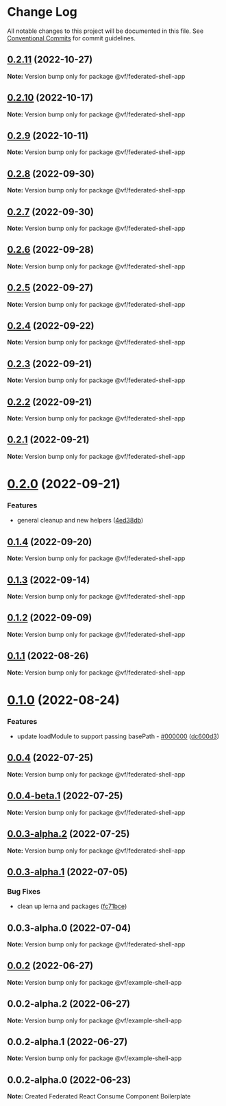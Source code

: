 # Change Log

All notable changes to this project will be documented in this file.
See [Conventional Commits](https://conventionalcommits.org) for commit guidelines.

## [0.2.11](https://vfuk-digital.visualstudio.com/Digital/_git/lib-web-federation-utils/compare/@vf/federated-shell-app@0.2.10...@vf/federated-shell-app@0.2.11) (2022-10-27)

**Note:** Version bump only for package @vf/federated-shell-app





## [0.2.10](https://vfuk-digital.visualstudio.com/Digital/_git/lib-web-federation-utils/compare/@vf/federated-shell-app@0.2.9...@vf/federated-shell-app@0.2.10) (2022-10-17)

**Note:** Version bump only for package @vf/federated-shell-app





## [0.2.9](https://vfuk-digital.visualstudio.com/Digital/_git/lib-web-federation-utils/compare/@vf/federated-shell-app@0.2.8...@vf/federated-shell-app@0.2.9) (2022-10-11)

**Note:** Version bump only for package @vf/federated-shell-app





## [0.2.8](https://vfuk-digital.visualstudio.com/Digital/_git/lib-web-federation-utils/compare/@vf/federated-shell-app@0.2.7...@vf/federated-shell-app@0.2.8) (2022-09-30)

**Note:** Version bump only for package @vf/federated-shell-app





## [0.2.7](https://vfuk-digital.visualstudio.com/Digital/_git/lib-web-federation-utils/compare/@vf/federated-shell-app@0.2.6...@vf/federated-shell-app@0.2.7) (2022-09-30)

**Note:** Version bump only for package @vf/federated-shell-app





## [0.2.6](https://vfuk-digital.visualstudio.com/Digital/_git/lib-web-federation-utils/compare/@vf/federated-shell-app@0.2.5...@vf/federated-shell-app@0.2.6) (2022-09-28)

**Note:** Version bump only for package @vf/federated-shell-app





## [0.2.5](https://vfuk-digital.visualstudio.com/Digital/_git/lib-web-federation-utils/compare/@vf/federated-shell-app@0.2.4...@vf/federated-shell-app@0.2.5) (2022-09-27)

**Note:** Version bump only for package @vf/federated-shell-app





## [0.2.4](https://vfuk-digital.visualstudio.com/Digital/_git/lib-web-federation-utils/compare/@vf/federated-shell-app@0.2.3...@vf/federated-shell-app@0.2.4) (2022-09-22)

**Note:** Version bump only for package @vf/federated-shell-app





## [0.2.3](https://vfuk-digital.visualstudio.com/Digital/_git/lib-web-federation-utils/compare/@vf/federated-shell-app@0.2.2...@vf/federated-shell-app@0.2.3) (2022-09-21)

**Note:** Version bump only for package @vf/federated-shell-app





## [0.2.2](https://vfuk-digital.visualstudio.com/Digital/_git/lib-web-federation-utils/compare/@vf/federated-shell-app@0.2.1...@vf/federated-shell-app@0.2.2) (2022-09-21)

**Note:** Version bump only for package @vf/federated-shell-app





## [0.2.1](https://vfuk-digital.visualstudio.com/Digital/_git/lib-web-federation-utils/compare/@vf/federated-shell-app@0.2.0...@vf/federated-shell-app@0.2.1) (2022-09-21)

**Note:** Version bump only for package @vf/federated-shell-app





# [0.2.0](https://vfuk-digital.visualstudio.com/Digital/_git/lib-web-federation-utils/compare/@vf/federated-shell-app@0.1.4...@vf/federated-shell-app@0.2.0) (2022-09-21)


### Features

* general cleanup and new helpers ([4ed38db](https://vfuk-digital.visualstudio.com/Digital/_git/lib-web-federation-utils/commits/4ed38db296f26f37b6f81fca04c7034488013ea4))





## [0.1.4](https://vfuk-digital.visualstudio.com/Digital/_git/lib-web-federation-utils/compare/@vf/federated-shell-app@0.1.3...@vf/federated-shell-app@0.1.4) (2022-09-20)

**Note:** Version bump only for package @vf/federated-shell-app





## [0.1.3](https://vfuk-digital.visualstudio.com/Digital/_git/lib-web-federation-utils/compare/@vf/federated-shell-app@0.1.2...@vf/federated-shell-app@0.1.3) (2022-09-14)

**Note:** Version bump only for package @vf/federated-shell-app





## [0.1.2](https://vfuk-digital.visualstudio.com/Digital/_git/lib-web-federation-utils/compare/@vf/federated-shell-app@0.1.1...@vf/federated-shell-app@0.1.2) (2022-09-09)

**Note:** Version bump only for package @vf/federated-shell-app





## [0.1.1](https://vfuk-digital.visualstudio.com/Digital/_git/lib-web-federation-utils/compare/@vf/federated-shell-app@0.1.0...@vf/federated-shell-app@0.1.1) (2022-08-26)

**Note:** Version bump only for package @vf/federated-shell-app





# [0.1.0](https://vfuk-digital.visualstudio.com/Digital/_git/lib-web-federation-utils/compare/@vf/federated-shell-app@0.0.4...@vf/federated-shell-app@0.1.0) (2022-08-24)


### Features

* update loadModule to support passing basePath - [#000000](https://vfuk-digital.visualstudio.com/Digital/_git/lib-web-federation-utils/issues/000000) ([dc600d3](https://vfuk-digital.visualstudio.com/Digital/_git/lib-web-federation-utils/commits/dc600d3318c8d2de11f5886b0e99d9a8604bc3da))





## [0.0.4](https://vfuk-digital.visualstudio.com/Digital/_git/lib-web-federation-utils/compare/@vf/federated-shell-app@0.0.3-alpha.1...@vf/federated-shell-app@0.0.4) (2022-07-25)

**Note:** Version bump only for package @vf/federated-shell-app





## [0.0.4-beta.1](https://vfuk-digital.visualstudio.com/Digital/_git/lib-web-federation-utils/compare/@vf/federated-shell-app@0.0.3-alpha.1...@vf/federated-shell-app@0.0.4-beta.1) (2022-07-25)

**Note:** Version bump only for package @vf/federated-shell-app





## [0.0.3-alpha.2](https://dev.azure.com/vfuk-digital/Digital/_git/lib-web-federation-utils/compare/@vf/federated-shell-app@0.0.3-alpha.1...@vf/federated-shell-app@0.0.3-alpha.2) (2022-07-25)

**Note:** Version bump only for package @vf/federated-shell-app





## [0.0.3-alpha.1](https://vfuk-digital.visualstudio.com/Digital/_git/lib-web-federation-utils/compare/@vf/federated-shell-app@0.0.3-alpha.0...@vf/federated-shell-app@0.0.3-alpha.1) (2022-07-05)


### Bug Fixes

* clean up lerna and packages ([fc71bce](https://vfuk-digital.visualstudio.com/Digital/_git/lib-web-federation-utils/commits/fc71bceea2880b9d479d95903c6eea67fc2ee27f))





## 0.0.3-alpha.0 (2022-07-04)

**Note:** Version bump only for package @vf/federated-shell-app





## [0.0.2](https://vfuk-digital.visualstudio.com/Digital/_git/lib-web-federation-utils/compare/@vf/example-shell-app@0.0.2-alpha.2...@vf/example-shell-app@0.0.2) (2022-06-27)

**Note:** Version bump only for package @vf/example-shell-app





## 0.0.2-alpha.2 (2022-06-27)

**Note:** Version bump only for package @vf/example-shell-app





## 0.0.2-alpha.1 (2022-06-27)

**Note:** Version bump only for package @vf/example-shell-app





## 0.0.2-alpha.0 (2022-06-23)

**Note:** Created Federated React Consume Component Boilerplate

